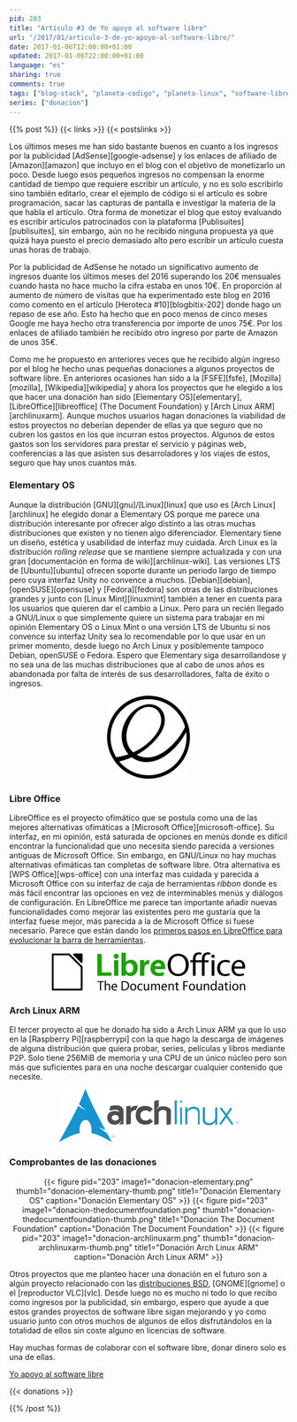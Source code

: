 ```yaml
---
pid: 203
title: "Artículo #3 de Yo apoyo al software libre"
url: "/2017/01/articulo-3-de-yo-apoyo-al-software-libre/"
date: 2017-01-06T12:00:00+01:00
updated: 2017-01-06T22:00:00+01:00
language: "es"
sharing: true
comments: true
tags: ["blog-stack", "planeta-codigo", "planeta-linux", "software-libre"]
series: ["donacion"]
---
```


{{% post %}}
{{< links >}}
{{< postslinks >}}

Los últimos meses me han sido bastante buenos en cuanto a los ingresos por la publicidad [AdSense][google-adsense] y los enlaces de afiliado de [Amazon][amazon] que incluyo en el blog con el objetivo de monetizarlo un poco. Desde luego esos pequeños ingresos no compensan la enorme cantidad de tiempo que requiere escribir un artículo, y no es solo escribirlo sino también editarlo, crear el ejemplo de código si el artículo es sobre programación, sacar las capturas de pantalla e investigar la materia de la que habla el artículo. Otra forma de monetizar el blog que estoy evaluando es escribir artículos patrocinados con la plataforma [Publisuites][publisuites], sin embargo, aún no he recibido ninguna propuesta ya que quizá haya puesto el precio demasiado alto pero escribir un artículo cuesta unas horas de trabajo.

Por la publicidad de AdSense he notado un significativo aumento de ingresos duante los últimos meses del 2016 superando los 20€ mensuales cuando hasta no hace mucho la cifra estaba en unos 10€. En proporción al aumento de número de visitas que ha experimentado este blog en 2016 como comento en el artículo [Heroteca #10][blogbitix-202] donde hago un repaso de ese año. Esto ha hecho que en poco menos de cinco meses Google me haya hecho otra transferencia por importe de unos 75€. Por los enlaces de afiliado también he recibido otro ingreso por parte de Amazon de unos 35€.

Como me he propuesto en anteriores veces que he recibido algún ingreso por el blog he hecho unas pequeñas donaciones a algunos proyectos de software libre. En anteriores ocasiones han sido a la [FSFE][fsfe], [Mozilla][mozilla], [Wikipedia][wikipedia] y ahora los proyectos que he elegido a los que hacer una donación han sido [Elementary OS][elementary], [LibreOffice][libreoffice] (The Document Foundation) y [Arch Linux ARM][archlinuxarm]. Aunque muchos usuarios hagan donaciones la viabilidad de estos proyectos no deberían depender de ellas ya que seguro que no cubren los gastos en los que incurran estos proyectos. Algunos de estos gastos son los servidores para prestar el servicio y páginas web, conferencias a las que asisten sus desarroladores y los viajes de estos, seguro que hay unos cuantos más.

### Elementary OS

Aunque la distribución [GNU][gnu]/[Linux][linux] que uso es [Arch Linux][archlinux] he elegido donar a Elementary OS porque me parece una distribución interesante por ofrecer algo distinto a las otras muchas distribuciones que existen y no tienen algo diferenciador. Elementary tiene un diseño, estética y usabilidad de interfaz muy cuidada. Arch Linux es la distribución _rolling release_ que se mantiene siempre actualizada y con una gran [documentación en forma de wiki][archlinux-wiki]. Las versiones LTS de [Ubuntu][ubuntu] ofrecen soporte durante un periodo largo de tiempo pero cuya interfaz Unity no convence a muchos. [Debian][debian], [openSUSE][opensuse] y [Fedora][fedora] son otras de las distribuciones grandes y junto con [Linux Mint][linuxmint] también a tener en cuenta para los usuarios que quieren dar el cambio a Linux. Pero para un recién llegado a GNU/Linux o que simplemente quiere un sistema para trabajar en mi opinión Elementary OS o Linux Mint o una versión LTS de Ubuntu si nos convence su interfaz Unity sea lo recomendable por lo que usar en un primer momento, desde luego no Arch Linux y posiblemente tampoco Debian, openSUSE o Fedora. Espero que Elementary siga desarrollandose y no sea una de las muchas distribuciones que al cabo de unos años es abandonada por falta de interés de sus desarrolladores, falta de éxito o ingresos.

<div class="media" style="text-align: center;">
    <img src="assets/images/custom/logotipos/elementary.png" alt="Elementary OS" title="Elementary OS"/>
</div>

### Libre Office

LibreOffice es el proyecto ofimático que se postula como una de las mejores alternativas ofimáticas a [Microsoft Office][microsoft-office]. Su interfaz, en mi opinión, está saturada de opciones en menús donde es difícil encontrar la funcionalidad que uno necesita siendo parecida a versiones antiguas de Microsoft Office. Sin embargo, en GNU/Linux no hay muchas alternativas ofimáticas tan completas de software libre. Otra alternativa es [WPS Office][wps-office] con una interfaz mas cuidada y parecida a Microsoft Office con su interfaz de caja de herramientas _ribbon_ donde es más fácil encontrar las opciones en vez de interminables menús y diálogos de configuración. En LibreOffice me parece tan importante añadir nuevas funcionalidades como mejorar las existentes pero me gustaría que la interfaz fuese mejor, más parecida a la de Microsoft Office si fuese necesario. Parece que están dando los [primeros pasos en LibreOffice para evolucionar la barra de herramientas](https://es.blog.documentfoundation.org/evolucionando-mas-alla-de-las-restricciones-de-las-barras-de-herramientas/).

<div class="media" style="text-align: center;">
    <img src="assets/images/custom/logotipos/libreoffice.png" alt="LibreOffice" title="LibreOffice"/>
</div>

### Arch Linux ARM

El tercer proyecto al que he donado ha sido a Arch Linux ARM ya que lo uso en la [Raspberry Pi][raspberrypi] con la que hago la descarga de imágenes de alguna distribución que quiera probar, series, películas y libros mediante P2P. Solo tiene 256MiB de memoria y una CPU de un único núcleo pero son más que suficientes para en una noche descargar cualquier contenido que necesite.

<div class="media" style="text-align: center;">
    <img src="assets/images/custom/logotipos/archlinux.png" alt="Arch Linux" title="Arch Linux"/>
</div>

### Comprobantes de las donaciones

<div class="media" style="text-align: center;">
    {{< figure pid="203"
        image1="donacion-elementary.png" thumb1="donacion-elementary-thumb.png" title1="Donación Elementary OS"
        caption="Donación Elementary OS" >}}
    {{< figure pid="203"
        image1="donacion-thedocumentfoundation.png" thumb1="donacion-thedocumentfoundation-thumb.png" title1="Donación The Document Foundation"
        caption="Donación The Document Foundation" >}}
    {{< figure pid="203"
        image1="donacion-archlinuxarm.png" thumb1="donacion-archlinuxarm-thumb.png" title1="Donación Arch Linux ARM"
        caption="Donación Arch Linux ARM" >}}
</div>

Otros proyectos que me planteo hacer una donación en el futuro son a algún proyecto relacionado con las [distribuciones BSD](https://es.wikipedia.org/wiki/Berkeley_Software_Distribution), [GNOME][gnome] o el [reproductor VLC][vlc]. Desde luego no es mucho ni todo lo que recibo como ingresos por la publicidad, sin embargo, espero que ayude a que estos grandes proyectos de software libre sigan mejorando y yo como usuario junto con otros muchos de algunos de ellos disfrutándolos en la totalidad de ellos sin coste alguno en licencias de software.

Hay muchas formas de colaborar con el software libre, donar dinero solo es una de ellas.

[Yo apoyo al software libre](http://www.gnu.org/)

{{< donations >}}

{{% /post %}}
